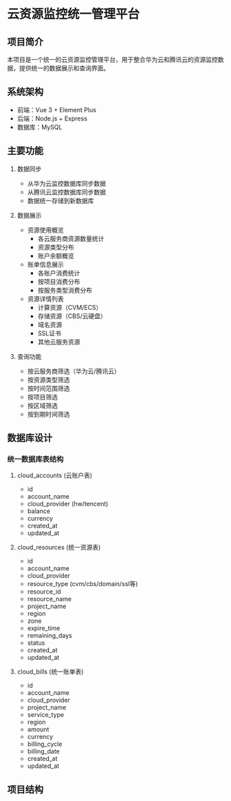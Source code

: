 # 云资源监控统一管理平台

## 项目简介
本项目是一个统一的云资源监控管理平台，用于整合华为云和腾讯云的资源监控数据，提供统一的数据展示和查询界面。

## 系统架构
- 前端：Vue 3 + Element Plus
- 后端：Node.js + Express
- 数据库：MySQL

## 主要功能
1. 数据同步
   - 从华为云监控数据库同步数据
   - 从腾讯云监控数据库同步数据
   - 数据统一存储到新数据库

2. 数据展示
   - 资源使用概览
     * 各云服务商资源数量统计
     * 资源类型分布
     * 账户余额概览
   - 账单信息展示
     * 各账户消费统计
     * 按项目消费分布
     * 按服务类型消费分布
   - 资源详情列表
     * 计算资源（CVM/ECS）
     * 存储资源（CBS/云硬盘）
     * 域名资源
     * SSL证书
     * 其他云服务资源

3. 查询功能
   - 按云服务商筛选（华为云/腾讯云）
   - 按资源类型筛选
   - 按时间范围筛选
   - 按项目筛选
   - 按区域筛选
   - 按到期时间筛选

## 数据库设计
### 统一数据库表结构

1. cloud_accounts (云账户表)
   - id
   - account_name
   - cloud_provider (hw/tencent)
   - balance
   - currency
   - created_at
   - updated_at

2. cloud_resources (统一资源表)
   - id
   - account_name
   - cloud_provider
   - resource_type (cvm/cbs/domain/ssl等)
   - resource_id
   - resource_name
   - project_name
   - region
   - zone
   - expire_time
   - remaining_days
   - status
   - created_at
   - updated_at

3. cloud_bills (统一账单表)
   - id
   - account_name
   - cloud_provider
   - project_name
   - service_type
   - region
   - amount
   - currency
   - billing_cycle
   - billing_date
   - created_at
   - updated_at

## 项目结构 